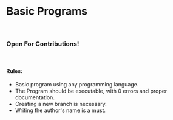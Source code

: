 <h1>Basic Programs</h1>
</br>
<h3><strong>Open For Contributions!</strong></h3>
</br>
<h4>Rules:</h4>
<ul>
  <li>Basic program using any programming language.</li>
  <li>The Program should be executable, with 0 errors and proper documentation.</li>
  <li>Creating a new branch is necessary.</li>
  <li>Writing the author's name is a must.</li>
</ul>
